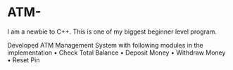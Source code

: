 # ATM-
I am a newbie to C++. This is one of my biggest beginner level program. 

Developed ATM Management System with following modules in the implementation
• Check Total Balance
• Deposit Money
• Withdraw Money
• Reset Pin
